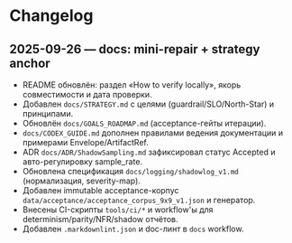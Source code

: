 # Changelog

## 2025-09-26 — docs: mini-repair + strategy anchor

- README обновлён: раздел «How to verify locally», якорь совместимости и дата проверки.
- Добавлен `docs/STRATEGY.md` с целями (guardrail/SLO/North-Star) и принципами.
- Обновлён `docs/GOALS_ROADMAP.md` (acceptance-гейты итерации).
- `docs/CODEX_GUIDE.md` дополнен правилами ведения документации и примерами Envelope/ArtifactRef.
- ADR `docs/ADR/ShadowSampling.md` зафиксировал статус Accepted и авто-регулировку sample_rate.
- Обновлена спецификация `docs/logging/shadowlog_v1.md` (нормализация, severity-map).
- Добавлен immutable acceptance-корпус `data/acceptance/acceptance_corpus_9x9_v1.json` и генератор.
- Внесены CI-скрипты `tools/ci/*` и workflow'ы для determinism/parity/NFR/shadow отчётов.
- Добавлен `.markdownlint.json` и doc-линт в `docs` workflow.
